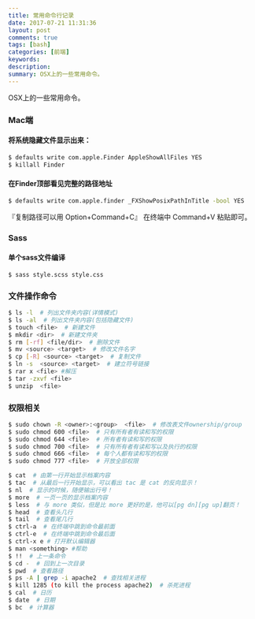 ```yaml
---
title: 常用命令行记录
date: 2017-07-21 11:31:36
layout: post
comments: true
tags: [bash]
categories: [前端]
keywords:
description:
summary: OSX上的一些常用命令。
---
```


OSX上的一些常用命令。

<!-- more -->
### Mac端
#### 将系统隐藏文件显示出来：
```bash
$ defaults write com.apple.Finder AppleShowAllFiles YES 
$ killall Finder
```

#### 在Finder顶部看见完整的路径地址
```bash
$ defaults write com.apple.finder _FXShowPosixPathInTitle -bool YES
```
『复制路径可以用 Option+Command+C』 在终端中 Command+V 粘贴即可。

### Sass
#### 单个sass文件编译
```
$ sass style.scss style.css
```

### 文件操作命令
```bash
$ ls -l  # 列出文件夹内容(详情模式)
$ ls -al  # 列出文件夹内容(包括隐藏文件)
$ touch <file>  # 新建文件
$ mkdir <dir>  # 新建文件夹
$ rm [-rf] <file/dir>  # 删除文件
$ mv <source> <target>  # 修改文件名字
$ cp [-R] <source> <target>  # 复制文件
$ ln -s  <source> <target>  # 建立符号链接
$ rar x <file> #解压
$ tar -zxvf <file>
$ unzip  <file>
```

### 权限相关
```bash
$ sudo chown -R <owner>:<group>  <file>  # 修改表文件ownership/group
$ sudo chmod 600 <file>  # 只有所有者有读和写的权限
$ sudo chmod 644 <file>  # 所有者有读和写的权限
$ sudo chmod 700 <file>  # 只有所有者有读和写以及执行的权限
$ sudo chmod 666 <file>  # 每个人都有读和写的权限
$ sudo chmod 777 <file>  # 开放全部权限
```

```bash
$ cat  # 由第一行开始显示档案内容
$ tac  # 从最后一行开始显示，可以看出 tac 是 cat 的反向显示！
$ nl  # 显示的时候，随便输出行号！
$ more  # 一页一页的显示档案内容
$ less  # 与 more 类似，但是比 more 更好的是，他可以[pg dn][pg up]翻页！
$ head  # 查看头几行
$ tail  # 查看尾几行
$ ctrl-a  # 在终端中跳到命令最前面
$ ctrl-e  # 在终端中跳到命令最后面
$ ctrl-x e # 打开默认编辑器
$ man <something> #帮助
$ !!  # 上一条命令
$ cd -  # 回到上一次目录
$ pwd  # 查看路径
$ ps -A | grep -i apache2  # 查找相关进程
$ kill 1285 (to kill the process apache2)  # 杀死进程
$ cal  # 日历
$ date  # 日期
$ bc  # 计算器
```